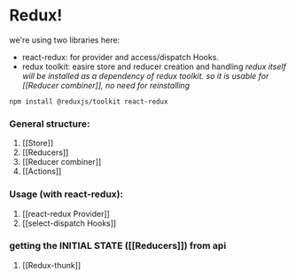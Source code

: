 # Redux!
we're using two libraries here: 
- react-redux: for provider and access/dispatch Hooks.
- redux toolkit: easire store and reducer creation and handling
*redux itself will be installed as a dependency of redux toolkit. so it is usable for [[Reducer combiner]], no need for reinstalling*

```cli
npm install @reduxjs/toolkit react-redux
```


### General structure:
1. [[Store]]
2. [[Reducers]]
3. [[Reducer combiner]] 
4. [[Actions]] 

### Usage (with react-redux):
1. [[react-redux Provider]] 
2. [[select-dispatch Hooks]] 

### getting the INITIAL STATE ([[Reducers]]) from api
1. [[Redux-thunk]] 